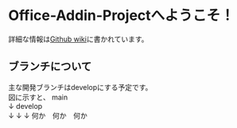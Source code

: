 # Office-Addin-Projectへようこそ！
詳細な情報は[Github wiki](https://github.com/hakumai22/Office-Addin-Project/wiki)に書かれています。
## ブランチについて
主な開発ブランチはdevelopにする予定です。  
図に示すと、
main  
↓
develop  
↓    ↓   ↓
何か　何か　何か

